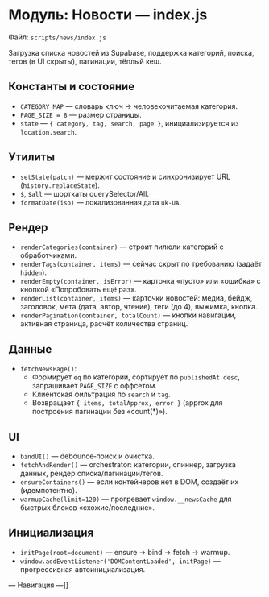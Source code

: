 # Модуль: Новости — index.js

Файл: `scripts/news/index.js`

Загрузка списка новостей из Supabase, поддержка категорий, поиска, тегов (в UI скрыты), пагинации, тёплый кеш.

## Константы и состояние
- `CATEGORY_MAP` — словарь ключ → человекочитаемая категория.
- `PAGE_SIZE = 8` — размер страницы.
- `state` — `{ category, tag, search, page }`, инициализируется из `location.search`.

## Утилиты
- `setState(patch)` — мержит состояние и синхронизирует URL (`history.replaceState`).
- `$`, `$all` — шорткаты querySelector/All.
- `formatDate(iso)` — локализованная дата `uk-UA`.

## Рендер
- `renderCategories(container)` — строит пилюли категорий с обработчиками.
- `renderTags(container, items)` — сейчас скрыт по требованию (задаёт `hidden`).
- `renderEmpty(container, isError)` — карточка «пусто» или «ошибка» с кнопкой «Попробовать ещё раз».
- `renderList(container, items)` — карточки новостей: медиа, бейдж, заголовок, мета (дата, автор, чтение), теги (до 4), выжимка, кнопка.
- `renderPagination(container, totalCount)` — кнопки навигации, активная страница, расчёт количества страниц.

## Данные
- `fetchNewsPage()`:
  - Формирует `eq` по категории, сортирует по `publishedAt desc`, запрашивает `PAGE_SIZE` с оффсетом.
  - Клиентская фильтрация по `search` и `tag`.
  - Возвращает `{ items, totalApprox, error }` (approx для построения пагинации без «count(*)»).

## UI
- `bindUI()` — debounce‑поиск и очистка.
- `fetchAndRender()` — orchestrator: категории, спиннер, загрузка данных, рендер списка/пагинации/тегов.
- `ensureContainers()` — если контейнеров нет в DOM, создаёт их (идемпотентно).
- `warmupCache(limit=120)` — прогревает `window.__newsCache` для быстрых блоков «схожие/последние».

## Инициализация
- `initPage(root=document)` — ensure → bind → fetch → warmup.
- `window.addEventListener('DOMContentLoaded', initPage)` — прогрессивная автоинициализация.

— Навигация —]]
